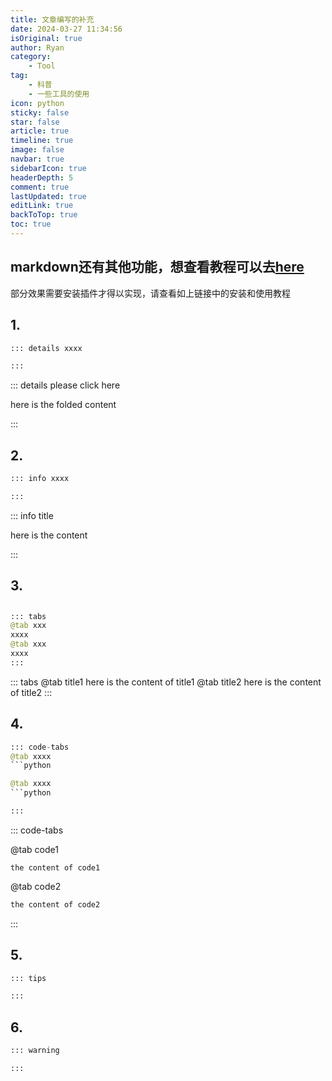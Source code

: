 ```yaml
---
title: 文章编写的补充
date: 2024-03-27 11:34:56
isOriginal: true
author: Ryan
category:
    - Tool
tag:
    - 科普
    - 一些工具的使用
icon: python
sticky: false
star: false
article: true
timeline: true
image: false
navbar: true
sidebarIcon: true
headerDepth: 5
comment: true
lastUpdated: true
editLink: true
backToTop: true
toc: true
---
```


## markdown还有其他功能，想查看教程可以去[here](https://theme-hope.vuejs.press/zh/guide/markdown/)

部分效果需要安装插件才得以实现，请查看如上链接中的安装和使用教程

## 1.

```python
::: details xxxx

:::
```

::: details please click here

here is the folded content

:::

## 2.

```python
::: info xxxx

:::
```

::: info title

here is the content

:::

## 3.

##  

```python
::: tabs
@tab xxx 
xxxx
@tab xxx
xxxx
:::
```

::: tabs
@tab title1 
here is the content of title1
@tab title2 
here is the content of title2 
:::

##  4.

```python
::: code-tabs
@tab xxxx
```python

@tab xxxx
```python

:::
```

::: code-tabs

@tab code1

```python1
the content of code1
```

@tab code2

```python
the content of code2
```

:::

## 5. 

```python
::: tips

:::
```



## 6. 

```python
::: warning

:::
```


